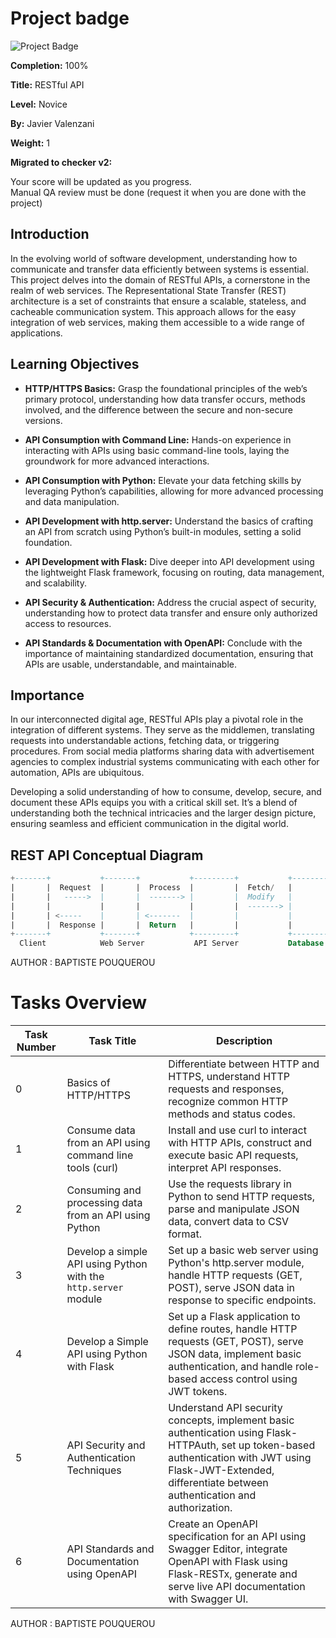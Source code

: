 # Project badge

![Project Badge](badge-url)

**Completion:** 100%

**Title:** RESTful API

**Level:** Novice

**By:** Javier Valenzani

**Weight:** 1

**Migrated to checker v2:** 

Your score will be updated as you progress.  
Manual QA review must be done (request it when you are done with the project)

## Introduction

In the evolving world of software development, understanding how to communicate and transfer data efficiently between systems is essential. This project delves into the domain of RESTful APIs, a cornerstone in the realm of web services. The Representational State Transfer (REST) architecture is a set of constraints that ensure a scalable, stateless, and cacheable communication system. This approach allows for the easy integration of web services, making them accessible to a wide range of applications.

## Learning Objectives

- **HTTP/HTTPS Basics:** Grasp the foundational principles of the web’s primary protocol, understanding how data transfer occurs, methods involved, and the difference between the secure and non-secure versions.
  
- **API Consumption with Command Line:** Hands-on experience in interacting with APIs using basic command-line tools, laying the groundwork for more advanced interactions.
  
- **API Consumption with Python:** Elevate your data fetching skills by leveraging Python’s capabilities, allowing for more advanced processing and data manipulation.
  
- **API Development with http.server:** Understand the basics of crafting an API from scratch using Python’s built-in modules, setting a solid foundation.
  
- **API Development with Flask:** Dive deeper into API development using the lightweight Flask framework, focusing on routing, data management, and scalability.
  
- **API Security & Authentication:** Address the crucial aspect of security, understanding how to protect data transfer and ensure only authorized access to resources.
  
- **API Standards & Documentation with OpenAPI:** Conclude with the importance of maintaining standardized documentation, ensuring that APIs are usable, understandable, and maintainable.

## Importance

In our interconnected digital age, RESTful APIs play a pivotal role in the integration of different systems. They serve as the middlemen, translating requests into understandable actions, fetching data, or triggering procedures. From social media platforms sharing data with advertisement agencies to complex industrial systems communicating with each other for automation, APIs are ubiquitous.

Developing a solid understanding of how to consume, develop, secure, and document these APIs equips you with a critical skill set. It’s a blend of understanding both the technical intricacies and the larger design picture, ensuring seamless and efficient communication in the digital world.

## REST API Conceptual Diagram


```sql
+-------+           +-------+           +---------+           +---------+
|       |  Request  |       |  Process  |         |  Fetch/   |         |
|       |   ----->  |       |  -------> |         |  Modify   |         |
|       |           |       |           |         |  -------> |         |
|       | <-----    |       | <-------  |         |           |         |
|       |  Response |       |  Return   |         |           |         |
+-------+           +-------+           +---------+           +---------+
  Client            Web Server           API Server           Database
```
AUTHOR : BAPTISTE POUQUEROU
# Tasks Overview

| Task Number | Task Title                                    | Description                                                                                                                                                                                                           |
|-------------|-----------------------------------------------|-----------------------------------------------------------------------------------------------------------------------------------------------------------------------------------------------------------------------|
| 0           | Basics of HTTP/HTTPS                          | Differentiate between HTTP and HTTPS, understand HTTP requests and responses, recognize common HTTP methods and status codes.                                                                                         |
| 1           | Consume data from an API using command line tools (curl) | Install and use curl to interact with HTTP APIs, construct and execute basic API requests, interpret API responses.                                                                                                     |
| 2           | Consuming and processing data from an API using Python | Use the requests library in Python to send HTTP requests, parse and manipulate JSON data, convert data to CSV format.                                                                                                  |
| 3           | Develop a simple API using Python with the `http.server` module | Set up a basic web server using Python's http.server module, handle HTTP requests (GET, POST), serve JSON data in response to specific endpoints.                                                                       |
| 4           | Develop a Simple API using Python with Flask   | Set up a Flask application to define routes, handle HTTP requests (GET, POST), serve JSON data, implement basic authentication, and handle role-based access control using JWT tokens.                              |
| 5           | API Security and Authentication Techniques     | Understand API security concepts, implement basic authentication using Flask-HTTPAuth, set up token-based authentication with JWT using Flask-JWT-Extended, differentiate between authentication and authorization.   |
| 6           | API Standards and Documentation using OpenAPI  | Create an OpenAPI specification for an API using Swagger Editor, integrate OpenAPI with Flask using Flask-RESTx, generate and serve live API documentation with Swagger UI.                                           |

AUTHOR : BAPTISTE POUQUEROU